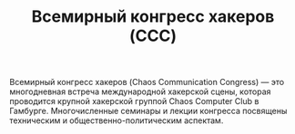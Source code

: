 ﻿---
title: Всемирный конгресс хакеров (CCC)
weight: 04
---

Всемирный конгресс хакеров (Chaos Communication Congress) — это многодневная встреча международной хакерской сцены, которая проводится крупной хакерской группой Chaos Computer Club в Гамбурге. Многочисленные семинары и лекции конгресса посвящены техническим и общественно-политическим аспектам.
